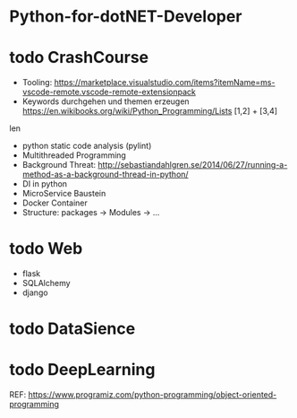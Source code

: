# Python-for-dotNET-Developer

# todo CrashCourse
- Tooling: https://marketplace.visualstudio.com/items?itemName=ms-vscode-remote.vscode-remote-extensionpack
- Keywords durchgehen und themen erzeugen
https://en.wikibooks.org/wiki/Python_Programming/Lists
[1,2] + [3,4]

len

- python static code analysis (pylint)
- Multithreaded Programming
- Background Threat: http://sebastiandahlgren.se/2014/06/27/running-a-method-as-a-background-thread-in-python/
- DI in python
- MicroService Baustein
- Docker Container
- Structure: packages -> Modules -> ...

# todo Web
- flask
- SQLAlchemy
- django



# todo DataSience

# todo DeepLearning



REF:
https://www.programiz.com/python-programming/object-oriented-programming